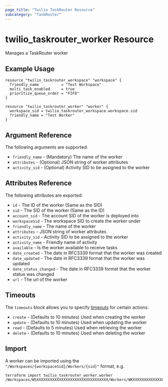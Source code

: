 ```yaml
---
page_title: "Twilio TaskRouter Resource"
subcategory: "TaskRouter"
---
```


# twilio_taskrouter_worker Resource

Manages a TaskRouter worker

## Example Usage

```hcl
resource "twilio_taskrouter_workspace" "workspace" {
  friendly_name          = "Test Workspace"
  multi_task_enabled     = true
  prioritize_queue_order = "FIFO"
}

resource "twilio_taskrouter_worker" "worker" {
  workspace_sid = twilio_taskrouter_workspace.workspace.sid
  friendly_name = "Test Worker"
}
```

## Argument Reference

The following arguments are supported:

- `friendly_name` - (Mandatory) The name of the worker
- `attributes` - (Optional) JSON string of worker attributes
- `activity_sid` - (Optional) Activity SID to be assigned to the worker

## Attributes Reference

The following attributes are exported:

- `id` - The ID of the worker (Same as the SID)
- `sid` - The SID of the worker (Same as the ID)
- `account_sid` - The account SID of the worker is deployed into
- `workspaceSid` - The workspace SID to create the worker under
- `friendly_name` - The name of the worker
- `attributes` - JSON string of worker attributes
- `activity_sid` - Activity SID to be assigned to the worker
- `activity_name` - Friendly name of activity
- `available` - Is the worker available to receive tasks
- `date_created` - The date in RFC3339 format that the worker was created
- `date_updated` - The date in RFC3339 format that the worker was updated
- `date_status_changed` - The date in RFC3339 format that the worker status was changed
- `url` - The url of the worker

## Timeouts

The `timeouts` block allows you to specify [timeouts](https://www.terraform.io/docs/configuration/resources.html#timeouts) for certain actions:

- `create` - (Defaults to 10 minutes) Used when creating the worker
- `update` - (Defaults to 10 minutes) Used when updating the worker
- `read` - (Defaults to 5 minutes) Used when retrieving the worker
- `delete` - (Defaults to 10 minutes) Used when deleting the worker

## Import

A worker can be imported using the `"/Workspaces/{workspaceSid}/Workers/{sid}"` format, e.g.

```shell
terraform import twilio_taskrouter_worker.worker /Workspaces/WSXXXXXXXXXXXXXXXXXXXXXXXXXXXXXXXX/Workers/WKXXXXXXXXXXXXXXXXXXXXXXXXXXXXXXXX
```
